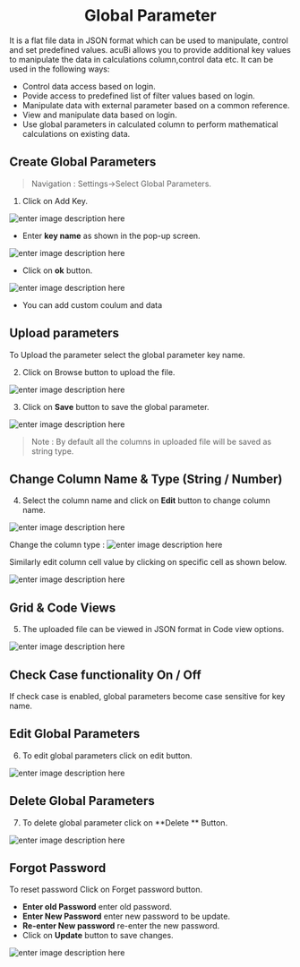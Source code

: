 <center><h1>Global Parameter</h1></center>

It is a flat file data in JSON format which can be used to manipulate, control and set predefined values.
acuBi allows you to provide additional key values to manipulate the data in calculations column,control data etc. It can be used in the following ways:
- Control data access based on login.
- Povide access to predefined list of filter values based on login.
- Manipulate data with external parameter based on a common reference.
- View and manipulate data based on login.
- Use global parameters in calculated column to perform mathematical calculations on existing data.
 
## Create  Global Parameters

>Navigation : Settings→Select Global Parameters.

1. Click on Add Key.

![enter image description here](https://raw.githubusercontent.com/sv18042016/fp1/eb08bee2614e37797672ab46bd201d2f6211d09b/images/global+para.png)

-  Enter **key name** as shown in the pop-up screen.

![enter image description here](https://raw.githubusercontent.com/sv18042016/fp1/af27c45cb55b5170d224482c0ac646b1093c8f1a/images/global+para2.png)

- Click on **ok** button.

![enter image description here](https://raw.githubusercontent.com/sv18042016/fp1/a0355c0670a5270bd78cc76161b7c49b3598d57f/images/gp1.png)
- You can add custom coulum and data
## Upload parameters

To Upload the parameter select the global parameter key name.

2. Click on Browse button to upload the file.

![enter image description here](https://raw.githubusercontent.com/sv18042016/fp1/f71f9b749c89e85f559f47a1db84bdb638fbc9a4/images/global+para3.png)

3. Click on **Save** button to save the global parameter.

![enter image description here](https://raw.githubusercontent.com/sv18042016/fp1/0d67f9ee78d4ee5a69d2e8b8ae127088b07972f0/images/save_globar.png) 

>Note : By default all the columns in uploaded file will be saved as string type. 

## Change Column Name & Type (String / Number)

4. Select the column name and click on **Edit** button to change column name.

![enter image description here](https://raw.githubusercontent.com/sv18042016/fp1/d9f487e8bcb13f913640bdce2a7030f7b519167a/images/para1.png)
 
 Change the column type :
 ![enter image description here](https://raw.githubusercontent.com/sv18042016/fp1/d9f487e8bcb13f913640bdce2a7030f7b519167a/images/para2.png)

Similarly edit column cell value by clicking on specific cell as shown below.

![enter image description here](https://raw.githubusercontent.com/sv18042016/fp1/90ce2c5c848ba57722a38cdfb7623b6037e12058/images/para3.png)


## Grid & Code Views

5. The uploaded file can be viewed in JSON format in Code view options.

![enter image description here](https://raw.githubusercontent.com/sv18042016/fp1/90776aed8960274aaa61da1fdae760d4210c27ea/images/global_parameter.png)

## Check Case functionality On / Off

If check case is enabled, global parameters become case sensitive for key name.

## Edit Global Parameters

6. To edit global parameters click on edit button.

![enter image description here](https://raw.githubusercontent.com/sv18042016/fp1/f62789b75b84744ac187a098b61d4fc8fb752053/images/edit_para.png)

## Delete Global Parameters

7. To delete global parameter click on **Delete ** Button.

![enter image description here](https://raw.githubusercontent.com/sv18042016/fp1/f62789b75b84744ac187a098b61d4fc8fb752053/images/delete_para.png)

## Forgot Password

To reset password Click on Forget password button.

- **Enter old Password** enter old password.
- **Enter New Password** enter new password to be update.
- **Re-enter New password** re-enter the new password.
- Click on **Update** button to save changes.

![enter image description here](https://raw.githubusercontent.com/sv18042016/fp1/f683be669b3d7c4820801c33ab6b96cf3aed5a7c/images/forgot_password.png)
<!--stackedit_data:
eyJoaXN0b3J5IjpbMTgxMTM5MTg2NV19
-->
<!--stackedit_data:
eyJoaXN0b3J5IjpbLTE1MjA5MjI5ODVdfQ==
-->